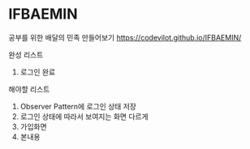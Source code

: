 # IFBAEMIN
공부를 위한 배달의 민족 만들어보기
https://codevilot.github.io/IFBAEMIN/

완성 리스트
1. 로그인 완료

해야할 리스트
1. Observer Pattern에 로그인 상태 저장
2. 로그인 상태에 따라서 보여지는 화면 다르게
3. 가입화면
4. 본내용